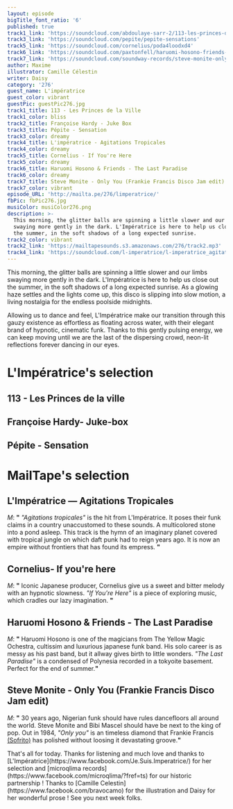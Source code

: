 ```yaml
---
layout: episode
bigTitle_font_ratio: '6'
published: true
track1_link: 'https://soundcloud.com/abdoulaye-sarr-2/113-les-princes-de-la-ville'
track3_link: 'https://soundcloud.com/pepite/pepite-sensations'
track5_link: 'https://soundcloud.com/cornelius/poda4loodxd4'
track6_link: 'https://soundcloud.com/paxtonfell/haruomi-hosono-friends-the-last-paradise'
track7_link: 'https://soundcloud.com/soundway-records/steve-monite-only-you-frankie-francis-disco-jam-edit-1'
author: Maxime
illustrator: Camille Célestin
writer: Daisy
category: '276'
guest_name: L'impératrice
guest_color: vibrant
guestPic: guestPic276.jpg
track1_title: 113 - Les Princes de la Ville
track1_color: bliss
track2_title: Françoise Hardy - Juke Box
track3_title: Pépite - Sensation
track3_color: dreamy
track4_title: L'impératrice - Agitations Tropicales
track4_color: dreamy
track5_title: Cornelius - If You're Here
track5_color: dreamy
track6_title: Haruomi Hosono & Friends - The Last Paradise
track6_color: dreamy
track7_title: Steve Monite - Only You (Frankie Francis Disco Jam edit)
track7_color: vibrant
episode_URL: 'http://mailta.pe/276/limperatrice/'
fbPic: fbPic276.jpg
musiColor: musiColor276.png
description: >-
  This morning, the glitter balls are spinning a little slower and our limbs
  swaying more gently in the dark. L'Impératrice is here to help us close out
  the summer, in the soft shadows of a long expected sunrise.
track2_color: vibrant
track2_link: 'https://mailtapesounds.s3.amazonaws.com/276/track2.mp3'
track4_link: 'https://soundcloud.com/l-imperatrice/l-imperatrice_agitations-tropicales'
---
```

<p id="introduction">This morning, the glitter balls are spinning a little slower and our limbs swaying more gently in the dark. L'Impératrice is here to help us close out the summer, in the soft shadows of a long expected sunrise. As a glowing haze settles and the lights come up, this disco is slipping into slow motion, a living nostalgia for the endless poolside midnights.</p>
<p>Allowing us to dance and feel, L'Impératrice make our transition through this gauzy existence as effortless as floating across water, with their elegant brand of hypnotic, cinematic funk. Thanks to this gently pulsing energy, we can keep moving until we are the last of the dispersing crowd, neon-lit reflections forever dancing in our eyes.</p> 


# L'Impératrice's selection


## 113 - Les Princes de la ville

## Françoise Hardy- Juke-box

## Pépite - Sensation


# MailTape's selection

## L'Impératrice — Agitations Tropicales
_M_: **"** _"Agitations tropicales"_ is the hit from L'Impératrice. It poses their funk claims in a country unaccustomed to these sounds. A multicolored stone into a pond asleep. This track is the hymn of an imaginary planet covered with tropical jungle on which daft punk had to reign years ago. It is now an empire without frontiers that has found its empress. **"**

## Cornelius- If you're here
_M_: **"** Iconic Japanese producer, Cornelius give us a sweet and bitter melody with an hypnotic slowness. _"If You're Here"_ is a piece of exploring music, which cradles our lazy imagination. **"**

## Haruomi Hosono & Friends - The Last Paradise
_M_: **"** Haruomi Hosono is one of the magicians from The Yellow Magic Ochestra, cultissim and luxurious japanese funk band. His solo career is as messy as his past band, but it allway gives birth to little wonders. _"The Last Paradise"_ is a condensed of Polynesia recorded in a tokyoite basement. Perfect for the end of summer.**"**

## Steve Monite - Only You (Frankie Francis Disco Jam edit)
_M_: **"** 30 years ago, Nigerian funk should have rules dancefloors all around the world. Steve Monite and Bibi Mascel should have be next to the king of pop. Out in 1984, _"Only you"_ is an timeless diamond that Frankie Francis [(Sofrito)](http://www.sofrito.co.uk/) has polished without loosing it devastating groove.**"**

<p id="outroduction">That's all for today. Thanks for listening and much love and thanks to [L'Impératrice](https://www.facebook.com/Je.Suis.Imperatrice/) for her selection and [microqlima records](https://www.facebook.com/microqlima/?fref=ts) for our historic partnership ! Thanks to [Camille Celestin](https://www.facebook.com/bravocamo) for the illustration and Daisy for her wonderful prose ! See you next week folks. </p>
